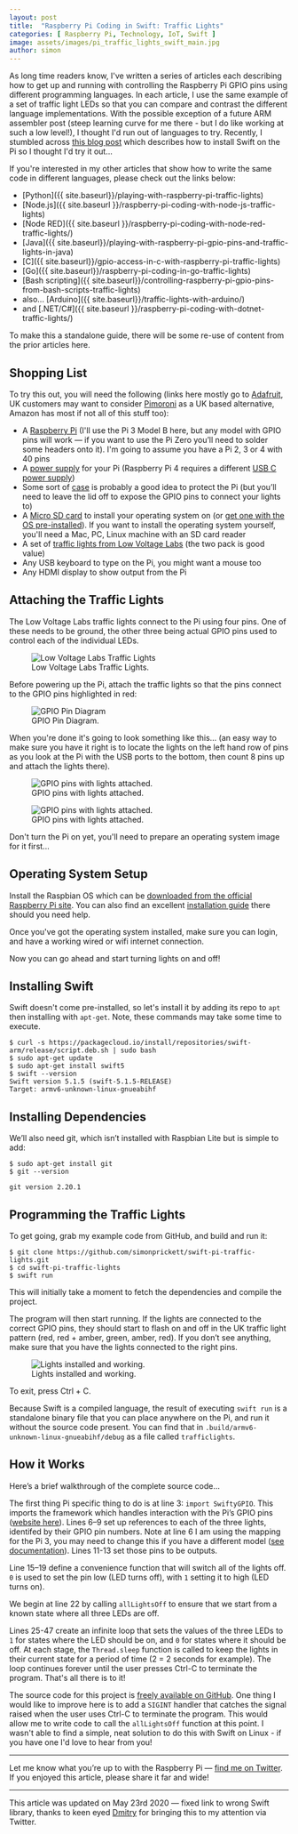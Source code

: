 ```yaml
---
layout: post
title:  "Raspberry Pi Coding in Swift: Traffic Lights"
categories: [ Raspberry Pi, Technology, IoT, Swift ]
image: assets/images/pi_traffic_lights_swift_main.jpg
author: simon
---
```

As long time readers know, I've written a series of articles each describing how to get up and running with controlling the Raspberry Pi GPIO pins using different programming languages.  In each article, I use the same example of a set of traffic light LEDs so that you can compare and contrast the different language implementations.  With the possible exception of a future ARM assembler post (steep learning curve for me there - but I do like working at such a low level!), I thought I'd run out of languages to try.  Recently, I stumbled across [this blog post](https://lickability.com/blog/swift-on-raspberry-pi/) which describes how to install Swift on the Pi so I thought I'd try it out... 

If you're interested in my other articles that show how to write the same code in different languages, please check out the links below:

* [Python]({{ site.baseurl}}/playing-with-raspberry-pi-traffic-lights)
* [Node.js]({{ site.baseurl }}/raspberry-pi-coding-with-node-js-traffic-lights)
* [Node RED]({{ site.baseurl }}/raspberry-pi-coding-with-node-red-traffic-lights/)
* [Java]({{ site.baseurl}}/playing-with-raspberry-pi-gpio-pins-and-traffic-lights-in-java)
* [C]({{ site.baseurl}}/gpio-access-in-c-with-raspberry-pi-traffic-lights)
* [Go]({{ site.baseurl}}/raspberry-pi-coding-in-go-traffic-lights)
* [Bash scripting]({{ site.baseurl}}/controlling-raspberry-pi-gpio-pins-from-bash-scripts-traffic-lights)
* also... [Arduino]({{ site.baseurl}}/traffic-lights-with-arduino/)
* and [.NET/C#]({{ site.baseurl }}/raspberry-pi-coding-with-dotnet-traffic-lights/)

To make this a standalone guide, there will be some re-use of content from the prior articles here.

## Shopping List

To try this out, you will need the following (links here mostly go to [Adafruit](https://www.adafruit.com/), UK customers may want to consider [Pimoroni](https://shop.pimoroni.com/) as a UK based alternative, Amazon has most if not all of this stuff too):

* A [Raspberry Pi](https://www.adafruit.com/product/3055) (I'll use the Pi 3 Model B here, but any model with GPIO pins will work — if you want to use the Pi Zero you’ll need to solder some headers onto it). I'm going to assume you have a Pi 2, 3 or 4 with 40 pins
* A [power supply](https://www.adafruit.com/product/1995) for your Pi (Raspberry Pi 4 requires a different [USB C power supply](https://www.adafruit.com/product/4298))
* Some sort of [case](https://www.adafruit.com/product/2256) is probably a good idea to protect the Pi (but you’ll need to leave the lid off to expose the GPIO pins to connect your lights to)
* A [Micro SD card](https://www.adafruit.com/product/1294) to install your operating system on (or [get one with the OS pre-installed](https://www.adafruit.com/product/3259)). If you want to install the operating system yourself, you'll need a Mac, PC, Linux machine with an SD card reader
* A set of [traffic lights from Low Voltage Labs](http://lowvoltagelabs.com/products/pi-traffic/) (the two pack is good value)
* Any USB keyboard to type on the Pi, you might want a mouse too
* Any HDMI display to show output from the Pi

## Attaching the Traffic Lights

The Low Voltage Labs traffic lights connect to the Pi using four pins. One of these needs to be ground, the other three being actual GPIO pins used to control each of the individual LEDs.

<figure class="figure">
  <img src="{{ site.baseurl }}/assets/images/pi_traffic_lights_swift_lights_stock.jpg" class="figure-img img-fluid" alt="Low Voltage Labs Traffic Lights">
  <figcaption class="figure-caption text-center">Low Voltage Labs Traffic Lights.</figcaption>
</figure>

Before powering up the Pi, attach the traffic lights so that the pins connect to the GPIO pins highlighted in red:

<figure class="figure">
  <img src="{{ site.baseurl }}/assets/images/pi_traffic_lights_swift_gpio_diagram.png" class="figure-img img-fluid" alt="GPIO Pin Diagram">
  <figcaption class="figure-caption text-center">GPIO Pin Diagram.</figcaption>
</figure>

When you're done it's going to look something like this... (an easy way to make sure you have it right is to locate the lights on the left hand row of pins as you look at the Pi with the USB ports to the bottom, then count 8 pins up and attach the lights there).

<figure class="figure">
  <img src="{{ site.baseurl }}/assets/images/pi_traffic_lights_swift_lights_attached_1.jpg" class="figure-img img-fluid" alt="GPIO pins with lights attached.">
  <figcaption class="figure-caption text-center">GPIO pins with lights attached.</figcaption>
</figure>

<figure class="figure">
  <img src="{{ site.baseurl }}/assets/images/pi_traffic_lights_swift_lights_attached_2.jpg" class="figure-img img-fluid" alt="GPIO pins with lights attached.">
  <figcaption class="figure-caption text-center">GPIO pins with lights attached.</figcaption>
</figure>

Don't turn the Pi on yet, you'll need to prepare an operating system image for it first...

## Operating System Setup

Install the Raspbian OS which can be [downloaded from the official Raspberry Pi site](https://www.raspberrypi.org/downloads/raspbian/). You can also find an excellent [installation guide](https://www.raspberrypi.org/documentation/installation/installing-images/README.md) there should you need help.

Once you've got the operating system installed, make sure you can login, and have a working wired or wifi internet connection.

Now you can go ahead and start turning lights on and off!

## Installing Swift

Swift doesn't come pre-installed, so let's install it by adding its repo to `apt` then installing with `apt-get`.  Note, these commands may take some time to execute.

```
$ curl -s https://packagecloud.io/install/repositories/swift-arm/release/script.deb.sh | sudo bash
$ sudo apt-get update
$ sudo apt-get install swift5
$ swift --version
Swift version 5.1.5 (swift-5.1.5-RELEASE)
Target: armv6-unknown-linux-gnueabihf
```

## Installing Dependencies

We’ll also need git, which isn’t installed with Raspbian Lite but is simple to add:

```
$ sudo apt-get install git
$ git --version

git version 2.20.1
```

## Programming the Traffic Lights

To get going, grab my example code from GitHub, and build and run it:

```
$ git clone https://github.com/simonprickett/swift-pi-traffic-lights.git
$ cd swift-pi-traffic-lights
$ swift run
```

This will initially take a moment to fetch the dependencies and compile the project.

The program will then start running.  If the lights are connected to the correct GPIO pins, they should start to flash on and off in the UK traffic light pattern (red, red + amber, green, amber, red). If you don’t see anything, make sure that you have the lights connected to the right pins.

<figure class="figure">
  <img src="{{ site.baseurl }}/assets/images/pi_traffic_lights_swift_lights_working.gif" class="figure-img img-fluid" alt="Lights installed and working.">
  <figcaption class="figure-caption text-center">Lights installed and working.</figcaption>
</figure>

To exit, press Ctrl + C.

Because Swift is a compiled language, the result of executing `swift run` is a standalone binary file that you can place anywhere on the Pi, and run it without the source code present.  You can find that in `.build/armv6-unknown-linux-gnueabihf/debug` as a file called `trafficlights`.

## How it Works

Here’s a brief walkthrough of the complete source code...

<script src="https://gist.github.com/simonprickett/bd6f787ac6308814fbef806fb0c8e5f2.js"></script>

The first thing Pi specific thing to do is at line 3: `import SwiftyGPIO`.  This imports the framework which handles interaction with the Pi’s GPIO pins ([website here](https://github.com/uraimo/SwiftyGPIO)). Lines 6–9 set up references to each of the three lights, identifed by their GPIO pin numbers.  Note at line 6 I am using the mapping for the Pi 3, you may need to change this if you have a different model ([see documentation](https://github.com/uraimo/SwiftyGPIO#gpio)).  Lines 11-13 set those pins to be outputs.

Line 15–19 define a convenience function that will switch all of the lights off.  `0` is used to set the pin low (LED turns off), with `1` setting it to high (LED turns on).

We begin at line 22 by calling `allLightsOff` to ensure that we start from a known state where all three LEDs are off.

Lines 25-47 create an infinite loop that sets the values of the three LEDs to `1` for states where the LED should be on, and `0` for states where it should be off.  At each stage, the `Thread.sleep` function is called to keep the lights in their current state for a period of time (2 = 2 seconds for example).  The loop continues forever until the user presses Ctrl-C to terminate the program.  That's all there is to it!

The source code for this project is [freely available on GitHub](https://github.com/simonprickett/swift-pi-traffic-lights).  One thing I would like to improve here is to add a `SIGINT` handler that catches the signal raised when the user uses Ctrl-C to terminate the program.  This would allow me to write code to call the `allLightsOff` function at this point.  I wasn't able to find a simple, neat solution to do this with Swift on Linux - if you have one I'd love to hear from you!

---

Let me know what you’re up to with the Raspberry Pi — [find me on Twitter](https://twitter.com/simon_prickett). If you enjoyed this article, please share it far and wide!

---

This article was updated on May 23rd 2020 — fixed link to wrong Swift library, thanks to keen eyed [Dmitry](https://twitter.com/DimkoyDimkoy) for bringing this to my attention via Twitter.